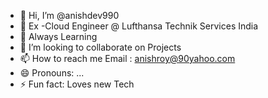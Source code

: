 - 👋 Hi, I’m @anishdev990
- 👀  Ex -Cloud Engineer @ Lufthansa Technik Services India
- 🌱 Always Learning 
- 💞️ I’m looking to collaborate on Projects
- 📫 How to reach me Email : anishroy@90yahoo.com
- 😄 Pronouns: ...
- ⚡ Fun fact: Loves new Tech

<!---
anishdev990/anishdev990 is a ✨ special ✨ repository because its `README.md` (this file) appears on your GitHub profile.
You can click the Preview link to take a look at your changes.
--->
